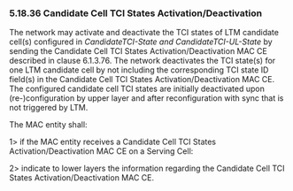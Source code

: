 ### 5.18.36 Candidate Cell TCI States Activation/Deactivation

The network may activate and deactivate the TCI states of LTM candidate
cell(s) configured in *CandidateTCI-State and CandidateTCI-UL-State* by
sending the Candidate Cell TCI States Activation/Deactivation MAC CE
described in clause 6.1.3.76. The network deactivates the TCI state(s)
for one LTM candidate cell by not including the corresponding TCI state
ID field(s) in the Candidate Cell TCI States Activation/Deactivation MAC
CE. The configured candidate cell TCI states are initially deactivated
upon (re-)configuration by upper layer and after reconfiguration with
sync that is not triggered by LTM.

The MAC entity shall:

1\> if the MAC entity receives a Candidate Cell TCI States
Activation/Deactivation MAC CE on a Serving Cell:

2\> indicate to lower layers the information regarding the Candidate
Cell TCI States Activation/Deactivation MAC CE.